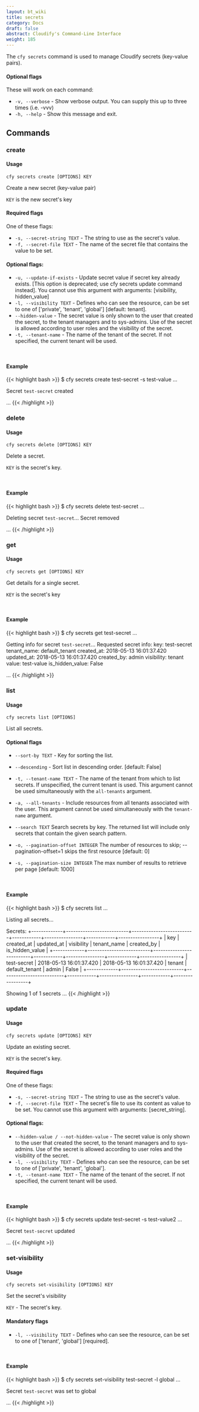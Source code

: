 ```yaml
---
layout: bt_wiki
title: secrets
category: Docs
draft: false
abstract: Cloudify's Command-Line Interface
weight: 185
---
```


The `cfy secrets` command is used to manage Cloudify secrets (key-value pairs). 

#### Optional flags

These will work on each command:

* `-v, --verbose` - Show verbose output. You can supply this up to three times (i.e. -vvv)
* `-h, --help` - Show this message and exit.

## Commands

### create

#### Usage
`cfy secrets create [OPTIONS] KEY`
 
Create a new secret (key-value pair)

`KEY` is the new secret's key

#### Required flags

One of these flags:

* `-s, --secret-string TEXT` - The string to use as the secret's value.
* `-f, --secret-file TEXT` - The name of the secret file that contains the value to be set.

#### Optional flags:

* `-u, --update-if-exists` - Update secret value if secret key already exists. [This option is deprecated; use cfy secrets update command instead]. You cannot use this argument with arguments: [visibility, hidden_value]
* `-l, --visibility TEXT` - Defines who can see the resource, can be set to one of ['private', 'tenant', 'global'] [default: tenant].
* `--hidden-value` - The secret value is only shown to the user that created the secret, to the tenant managers and to sys-admins. Use of the secret is allowed according to user roles and the visibility of the secret.
* `-t, --tenant-name` - The name of the tenant of the secret. If not specified, the current tenant will be used.

&nbsp;
#### Example

{{< highlight  bash  >}}
$ cfy secrets create test-secret -s test-value
...

Secret `test-secret` created

...
{{< /highlight >}}

### delete

#### Usage 
`cfy secrets delete [OPTIONS] KEY`

Delete a secret.

`KEY` is the secret's key.

&nbsp;
#### Example

{{< highlight  bash  >}}
$ cfy secrets delete test-secret
...

Deleting secret `test-secret`...
Secret removed

...
{{< /highlight >}}

### get

#### Usage 
`cfy secrets get [OPTIONS] KEY`

Get details for a single secret.

`KEY` is the secret's key


&nbsp;
#### Example

{{< highlight  bash  >}}
$ cfy secrets get test-secret
...

Getting info for secret `test-secret`...
Requested secret info:
key:             test-secret
tenant_name:     default_tenant
created_at:      2018-05-13 16:01:37.420
updated_at:      2018-05-13 16:01:37.420
created_by:      admin
visibility:      tenant
value:           test-value
is_hidden_value: False

...
{{< /highlight >}}

### list

#### Usage 
`cfy secrets list [OPTIONS]`

List all secrets.

#### Optional flags

*  `--sort-by TEXT` - Key for sorting the list.
*  `--descending` - Sort list in descending order. [default: False]
*  `-t, --tenant-name TEXT` -  The name of the tenant from which to list secrets. If unspecified, the current tenant is
                            used. This argument cannot be used simultaneously with the `all-tenants` argument.
*  `-a, --all-tenants` -    Include resources from all tenants associated with
                            the user. This argument cannot be used simultaneously with the `tenant-name` argument.  

*  `--search TEXT`     Search secrets by key. The returned list will include only secrets that contain the given search pattern.

*  `-o, --pagination-offset INTEGER`       The number of resources to skip;
                                  --pagination-offset=1 skips the first resource [default: 0]

*  `-s, --pagination-size INTEGER`       The max number of results to retrieve per page [default: 1000]


&nbsp;
#### Example

{{< highlight  bash  >}}
$ cfy secrets list
...

Listing all secrets...

Secrets:
+-------------+--------------------------+--------------------------+------------+----------------+------------+-----------------+
|     key     |        created_at        |        updated_at        | visibility |  tenant_name   | created_by | is_hidden_value |
+-------------+--------------------------+--------------------------+------------+----------------+------------+-----------------+
| test-secret | 2018-05-13 16:01:37.420  | 2018-05-13 16:01:37.420  |   tenant   | default_tenant |   admin    |      False      |
+-------------+--------------------------+--------------------------+------------+----------------+------------+-----------------+

Showing 1 of 1 secrets
...
{{< /highlight >}}

### update

#### Usage 
`cfy secrets update [OPTIONS] KEY`

Update an existing secret.

`KEY` is the secret's key.

#### Required flags

One of these flags:

* `-s, --secret-string TEXT` - The string to use as the secret's value.
* `-f, --secret-file TEXT` - The secret's file to use its content as value to be set.
                             You cannot use this argument with arguments: [secret_string].

#### Optional flags:

* `--hidden-value / --not-hidden-value` - The secret value is only shown to the user that created the secret, to the tenant managers and to sys-admins. Use of the secret is allowed according to user roles and the visibility of the secret.
* `-l, --visibility TEXT` - Defines who can see the resource, can be set to one of ['private', 'tenant', 'global'].
* `-t, --tenant-name TEXT` - The name of the tenant of the secret. If not specified, the current tenant will be used.

&nbsp;
#### Example

{{< highlight  bash  >}}
$ cfy secrets update test-secret -s test-value2
...

Secret `test-secret` updated

...
{{< /highlight >}}

### set-visibility

#### Usage
`cfy secrets set-visibility [OPTIONS] KEY`

Set the secret's visibility

`KEY` - The secret's key.

#### Mandatory flags

* `-l, --visibility TEXT` - Defines who can see the resource, can be set to one of ['tenant', 'global']  [required].

&nbsp;
#### Example

{{< highlight  bash  >}}
$ cfy secrets set-visibility test-secret -l global
...

Secret `test-secret` was set to global

...
{{< /highlight >}}
